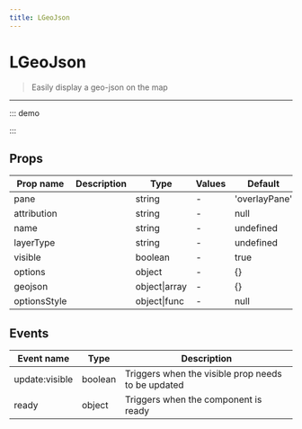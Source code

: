 ```yaml
---
title: LGeoJson
---
```


# LGeoJson

> Easily display a geo-json on the map

---

::: demo
<template>
<l-map style="height: 350px" :zoom="zoom" :center="center">
<l-tile-layer :url="url"></l-tile-layer>
<l-geo-json :geojson="geojson"></l-geo-json>
</l-map>
</template>

<script>
import {LMap, LTileLayer, LGeoJson} from 'vue2-leaflet';

export default {
  components: {
    LMap,
    LTileLayer,
    LGeoJson
  },
  data () {
    return {
      url: 'https://{s}.tile.openstreetmap.org/{z}/{x}/{y}.png',
      zoom: 8,
      center: [47.313220, -1.319482],
      geojson: null
    };
  },
  async created () {
    const response = await fetch('https://rawgit.com/gregoiredavid/france-geojson/master/regions/pays-de-la-loire/communes-pays-de-la-loire.geojson');
    this.geojson = await response.json();
  }
}
</script>

:::

## Props

| Prop name    | Description | Type          | Values | Default       |
| ------------ | ----------- | ------------- | ------ | ------------- |
| pane         |             | string        | -      | 'overlayPane' |
| attribution  |             | string        | -      | null          |
| name         |             | string        | -      | undefined     |
| layerType    |             | string        | -      | undefined     |
| visible      |             | boolean       | -      | true          |
| options      |             | object        | -      | {}            |
| geojson      |             | object\|array | -      | {}            |
| optionsStyle |             | object\|func  | -      | null          |

## Events

| Event name     | Type    | Description                                        |
| -------------- | ------- | -------------------------------------------------- |
| update:visible | boolean | Triggers when the visible prop needs to be updated |
| ready          | object  | Triggers when the component is ready               |
